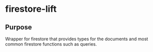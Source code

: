 # firestore-lift

## Purpose
Wrapper for firestore that provides types for the documents and most common firestore functions such as queries.
